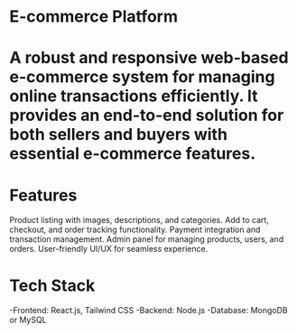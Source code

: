 # E-commerce Platform

# A robust and responsive web-based e-commerce system for managing online transactions efficiently. It provides an end-to-end solution for both sellers and buyers with essential e-commerce features.

# Features

Product listing with images, descriptions, and categories.
Add to cart, checkout, and order tracking functionality.
Payment integration and transaction management.
Admin panel for managing products, users, and orders.
User-friendly UI/UX for seamless experience.


# Tech Stack

-Frontend: React.js, Tailwind CSS
-Backend: Node.js
-Database: MongoDB or MySQL

